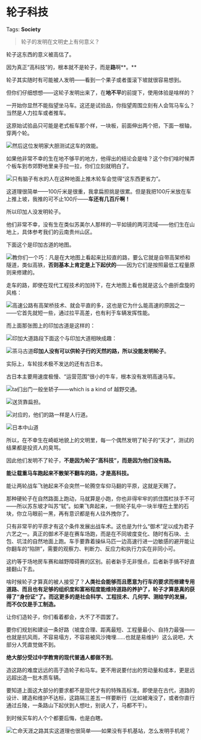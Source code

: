 # 轮子科技

Tags: **Society**

> 轮子的发明在文明史上有何意义？



轮子这东西的意义被高估了。

因为真正“高科技”的，根本就不是轮子，而是**路**啊**。**

轮子其实随时有可能被人发明——看到一个果子或者蛋滚下坡就很容易想到。

但你们仔细想想——这轮子发明出来了，在**地不平**的前提下，使用体验是啥样的？

一开始你显然不能指望坐马车。这还是试验品，你指望周围立刻有人会驾马车么？当然是人力拉车或者推车。

这原始试验品只可能是老式板车那个样，一块板，前面伸出两个把，下面一根轴，穿两个轮。

![](https://picx.zhimg.com/50/v2-fc9c76e8d7c71489817d94641f741772_720w.jpg?source=1940ef5c)然后这位发明家大胆测试这车的效能。

如果他非常不幸的生在地不够平的地方，他得出的结论会是啥？这个你们啥时候弄个板车到市郊野地里亲手拉一拉，你们立刻就明白了。

![](https://pic1.zhimg.com/50/v2-8150251d8e6c5b07c0508dc34818a0cd_720w.jpg?source=1940ef5c)只有脑子有水的人在这种地面上推木轮车会觉得“这东西更省力”。

这道理很简单——100斤米是很重，我拿扁担挑是很累。但是我把100斤米放在车上推上坡，我推的可不止100斤——**车还有几百斤啊！**

所以印加人没发明轮子。

他们非常不幸，没有生在类似苏美尔人那样的一平如镜的两河流域——他们生在山地上，具体参考我们的云南贵州山区。

下面这个是印加古道的地图。

![](https://picx.zhimg.com/50/v2-e6e8900a2a3272813c8d8b6904193b77_720w.jpg?source=1940ef5c)教你们一个巧：凡是在大地图上看起来比较直的路，要么它就是自带高架桥和隧道，类似高铁，**否则基本上肯定是上下起伏的**——因为它们是按照最低工程量原则来修建的。

走车的路，即使在现代工程技术的加持下，在大地图上看也就是这么个曲折盘旋的风格：

![](https://picx.zhimg.com/50/v2-cafb77a66631f8f366c9d48de8bb4a84_720w.jpg?source=1940ef5c)高速公路有高架桥技术、就会平直的多，这也是它为什么能高速的原因之一——它首先就短一些，通过拉平高差，也有利于车辆发挥性能。

而上面那张图上的印加古道是这样的：

![](https://pic1.zhimg.com/50/v2-5aae40efb92422b662e764db2ea07f75_720w.jpg?source=1940ef5c)印加大道路段下面这个与印加大道相映成趣：

![](https://pic1.zhimg.com/50/v2-0c7c71db537d604c820c170265868682_720w.jpg?source=1940ef5c)茶马古道**印加人没有可以供轮子行的天然的路，所以没能发明轮子**。

实际上，车轮技术极不发达的还有古日本。

古日本主要用速度极慢、“运营范围”很小的牛车，根本没有发明高速马车。

![](https://pic1.zhimg.com/50/v2-43552d72ddb45e17c724bb75362b1509_720w.jpg?source=1940ef5c)ta们出门一般坐轿子——which is a kind of 越野交通。

![](https://pic1.zhimg.com/50/v2-a11d9358b3dfa1f94b651c2c389687d6_720w.jpg?source=1940ef5c)送货靠扁担。

![](https://pic1.zhimg.com/50/v2-bbb2c4ec3f051ddb9d9029e91821c2e3_720w.jpg?source=1940ef5c)对应的，他们的路一样是人行道。

![](https://picx.zhimg.com/50/v2-15408fa9b092c71fea6bbc6d211f990e_720w.jpg?source=1940ef5c)日本中山道  


所以，在不幸生在崎岖地貌上的文明里，每一个偶然发明了轮子的“天才”，测试的结果都是投资人的臭骂。

因此他们发明不了轮子，**不是因为轮子“高科技”，而是因为他们没有路。**

**能让载重马车跑起来不散架不翻车的路，才是高科技。**

能让两轮战车飞驰起来不会突然一轮腾空车仰马翻的平原，这就是天赐了。

那种硬轮子在自然路面上跑动，马就算是小跑，你也非得牢牢的抓住围栏扶手不可——所以苏东坡才叫苏“轼”。如果飞奔起来，一侧轮子轧中一块半埋在土里的石块，你立马眼前一黑，再有意识都是有人往外拽你了。

只有非常平的平原才有这个条件发展出战车术。这也是为什么“御术”足以成为君子六艺之一。真正的御术不是在赛车场跑，而是在不同坡度变化、随时有石块、土包、坑洼的自然地面上跑。车手要靠着操纵马匹一边高速行进一边敏感的避开能让你翻车的“陷阱”，需要的观察力、判断力、反应力和执行力实在非同小可。

这约等于场地房车赛和越野障碍赛的区别。前者新手无非慢点，后者新手搞不好直接翻山下去。

啥时候轮子才算真的被人接受了？**人类社会能够而且愿意为行车的要求而修建专用道路、而且也有足够的组织度和富裕程度能维持道路的养护了，轮子才算是真的获得了“身份证”了。而这更多的是社会科学、工程技术、几何学、测绘学的发展，而不仅仅是手工制造。**

让你们造轮子，你们看着都会，大不了不圆罢了。

要你们规划和建设一条好路（坡度合理、距离最短、工程量最小、自持力最强——也就是抗风雨，不容易塌方，不容易被风沙掩埋……也就是易维护）这么说吧，大部分人凭直觉做不到。

**绝大部分受过中学教育的现代普通人都做不到**。

造这路的难度远远的高于造轮子和马车。更不用说要付出的劳动量和成本，更是远远超出造一批木质车辆。

要知道上面这大部分的要求都不是现代才有的特殊高标准。即使是在古代，道路的设计、建造和维护不达标，这路隔三差五一样要断行（比如被淹没了，或者你直行通过丘陵，一条路山下起伏到人想吐，别说人了，马都不干）。

到时候买车的人个个都要后悔，也是白瞎。

![](https://pic1.zhimg.com/50/v2-d1680e0aaabd45d929210aaa5c3c1f6c_720w.jpg?source=1940ef5c)亡命天涯之路其实这道理也很简单——如果没有手机基站，怎么发明手机呢？



